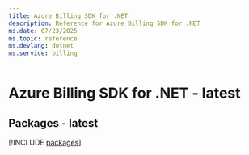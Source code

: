 ```yaml
---
title: Azure Billing SDK for .NET
description: Reference for Azure Billing SDK for .NET
ms.date: 07/23/2025
ms.topic: reference
ms.devlang: dotnet
ms.service: billing
---
```

# Azure Billing SDK for .NET - latest
## Packages - latest
[!INCLUDE [packages](billing-index.md)]